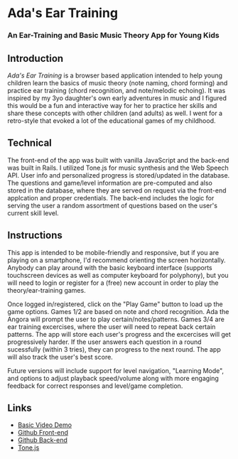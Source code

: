 # Ada's Ear Training

### An Ear-Training and Basic Music Theory App for Young Kids



## Introduction

*Ada's Ear Training* is a browser based application intended to help young children learn the basics of music theory (note naming, chord forming) and practice ear training (chord recognition, and note/melodic echoing).  It was inspired by my 3yo daughter's own early adventures in music and I figured this would be a fun and interactive way for her to practice her skills and share these concepts with other children (and adults) as well.  I went for a retro-style that evoked a lot of the educational games of my childhood.

## Technical

The front-end of the app was built with vanilla JavaScript and the back-end was built in Rails.  I utilized Tone.js for music synthesis and the Web Speech API.  User info and personalized progress is stored/updated in the database.  The questions and game/level information are pre-computed and also stored in the database, where they are served on request via the front-end applcation and proper credentials.  The back-end includes the logic for serving the user a random assortment of questions based on the user's current skill level.

## Instructions

This app is intended to be mobile-friendly and responsive, but if you are playing on a smartphone, I'd recommend orienting the screen horizontally.  Anybody can play around with the basic keyboard interface (supports touchscreen devices as well as computer keyboard for polyphony), but you will need to login or register for a (free) new account in order to play the theory/ear-training games.

Once logged in/registered, click on the "Play Game" button to load up the game options.  Games 1/2 are based on note and chord recognition.  Ada the Angora will prompt the user to play certain/notes/patterns.  Games 3/4 are ear training excercises, where the user will need to repeat back certain patterns.  The app will store each user's progress and the excercises will get progressively harder.  If the user answers each question in a round sucessfully (within 3 tries), they can progress to the next round.  The app will also track the user's best score.

Future versions will include support for level navigation, "Learning Mode", and options to adjust playback speed/volume along with more engaging feedback for correct responses and level/game completion.


## Links

- [Basic Video Demo](https://www.youtube.com/watch?v=EAFggwkXN5w)
- [Github Front-end](https://github.com/edensongjbs/adas-ear-training-frontend)
- [Github Back-end](https://github.com/edensongjbs/adas-ear-training-api)
- [Tone.js](https://tonejs.github.io/)
